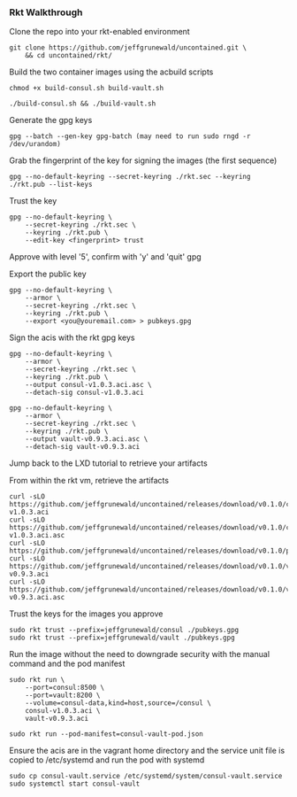 ### Rkt Walkthrough ###

Clone the repo into your rkt-enabled environment
```
git clone https://github.com/jeffgrunewald/uncontained.git \
    && cd uncontained/rkt/
```

Build the two container images using the acbuild scripts
```
chmod +x build-consul.sh build-vault.sh

./build-consul.sh && ./build-vault.sh
```

Generate the gpg keys
```
gpg --batch --gen-key gpg-batch (may need to run sudo rngd -r /dev/urandom)
```

Grab the fingerprint of the key for signing the images (the first sequence)
```
gpg --no-default-keyring --secret-keyring ./rkt.sec --keyring ./rkt.pub --list-keys
```

Trust the key
```
gpg --no-default-keyring \
    --secret-keyring ./rkt.sec \
    --keyring ./rkt.pub \
    --edit-key <fingerprint> trust
```
Approve with level '5', confirm with 'y' and 'quit' gpg

Export the public key
```
gpg --no-default-keyring \
    --armor \
    --secret-keyring ./rkt.sec \
    --keyring ./rkt.pub \
    --export <you@youremail.com> > pubkeys.gpg
```

Sign the acis with the rkt gpg keys
```
gpg --no-default-keyring \
    --armor \
    --secret-keyring ./rkt.sec \
    --keyring ./rkt.pub \
    --output consul-v1.0.3.aci.asc \
    --detach-sig consul-v1.0.3.aci

gpg --no-default-keyring \
    --armor \
    --secret-keyring ./rkt.sec \
    --keyring ./rkt.pub \
    --output vault-v0.9.3.aci.asc \
    --detach-sig vault-v0.9.3.aci
```

Jump back to the LXD tutorial to retrieve your artifacts

From within the rkt vm, retrieve the artifacts
```
curl -sLO https://github.com/jeffgrunewald/uncontained/releases/download/v0.1.0/consul-v1.0.3.aci
curl -sLO https://github.com/jeffgrunewald/uncontained/releases/download/v0.1.0/consul-v1.0.3.aci.asc
curl -sLO https://github.com/jeffgrunewald/uncontained/releases/download/v0.1.0/pubkeys.gpg
curl -sLO https://github.com/jeffgrunewald/uncontained/releases/download/v0.1.0/vault-v0.9.3.aci
curl -sLO https://github.com/jeffgrunewald/uncontained/releases/download/v0.1.0/vault-v0.9.3.aci.asc
```

Trust the keys for the images you approve
```
sudo rkt trust --prefix=jeffgrunewald/consul ./pubkeys.gpg
sudo rkt trust --prefix=jeffgrunewald/vault ./pubkeys.gpg
```

Run the image without the need to downgrade security with the manual command and the pod manifest
```
sudo rkt run \
    --port=consul:8500 \
    --port=vault:8200 \
    --volume=consul-data,kind=host,source=/consul \
    consul-v1.0.3.aci \
    vault-v0.9.3.aci

sudo rkt run --pod-manifest=consul-vault-pod.json
```

Ensure the acis are in the vagrant home directory and the service unit file is copied to /etc/systemd and run the pod with systemd
```
sudo cp consul-vault.service /etc/systemd/system/consul-vault.service
sudo systemctl start consul-vault
```